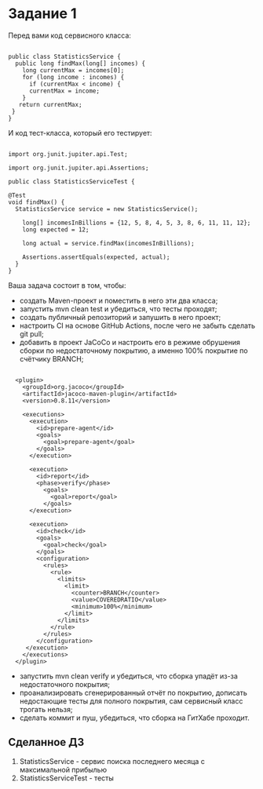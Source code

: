 # Задание 1 
Перед вами код сервисного класса:

```

public class StatisticsService {
  public long findMax(long[] incomes) {
    long currentMax = incomes[0];
    for (long income : incomes) {
      if (currentMax < income) {
      currentMax = income;
    }
   return currentMax;
 }
}
```

И код тест-класса, который его тестирует:

```

import org.junit.jupiter.api.Test;

import org.junit.jupiter.api.Assertions;

public class StatisticsServiceTest {

@Test
void findMax() {
  StatisticsService service = new StatisticsService();

    long[] incomesInBillions = {12, 5, 8, 4, 5, 3, 8, 6, 11, 11, 12};
    long expected = 12;

    long actual = service.findMax(incomesInBillions);

    Assertions.assertEquals(expected, actual);
  }
}

```
Ваша задача состоит в том, чтобы:

* создать Maven-проект и поместить в него эти два класса;
* запустить mvn clean test и убедиться, что тесты проходят;
* создать публичный репозиторий и запушить в него проект;
* настроить CI на основе GitHub Actions, после чего не забыть сделать git pull;
* добавить в проект JaCoCo и настроить его в режиме обрушения сборки по недостаточному покрытию, а именно 100% покрытие по счётчику BRANCH;
````

  <plugin>
    <groupId>org.jacoco</groupId>
    <artifactId>jacoco-maven-plugin</artifactId>
    <version>0.8.11</version>

    <executions>
      <execution>
        <id>prepare-agent</id>
        <goals>
          <goal>prepare-agent</goal>
        </goals>
      </execution>

      <execution>
        <id>report</id>
        <phase>verify</phase>
          <goals>
            <goal>report</goal>
          </goals>
      </execution>

      <execution>
        <id>check</id>
        <goals>
          <goal>check</goal>
        </goals>
        <configuration>
          <rules>
            <rule>
              <limits>
                <limit>
                  <counter>BRANCH</counter>
                  <value>COVEREDRATIO</value>
                  <minimum>100%</minimum>
                </limit>
              </limits>
            </rule>
          </rules>
        </configuration>
     </execution>
    </executions>
  </plugin> 
````

* запустить mvn clean verify и убедиться, что сборка упадёт из-за недостаточного покрытия;
* проанализировать сгенерированный отчёт по покрытию, дописать недостающие тесты для полного покрытия, сам сервисный класс трогать нельзя;
* сделать коммит и пуш, убедиться, что сборка на ГитХабе проходит.

## Сделанное ДЗ

1. StatisticsService - сервис поиска последнего месяца с максимальной прибылью
2. StatisticsServiceTest - тесты
